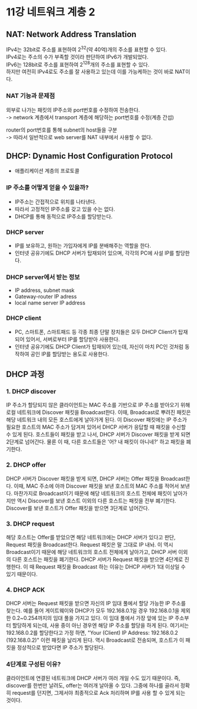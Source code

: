 # 11강 네트워크 계층 2

## NAT: Network Address Translation
IPv4는 32bit로 주소를 표현하여 2<sup>32</sup>(약 40억)개의 주소를 표현할 수 있다.<br>
IPv4로는 주소의 수가 부족할 것이라 판단하여 IPv6가 개발되었다.<br>
IPv6는 128bit로 주소를 표현하여 2<sup>128</sup>개의 주소를 표현할 수 있다.<br>
하지만 여전히 IPv4로도 주소를 잘 사용하고 있는데 이를 가능케하는 것이 바로 NAT이다.<br>

### NAT 기능과 문제점
외부로 나가는 패킷의 IP주소와 port번호를 수정하여 전송한다.<br>
-> network 계층에서 transport 계층에 해당하는 port번호를 수정(계층 간섭)

router의 port번호를 통해 subnet의 host들을 구분<br>
-> 따라서 일반적으로 web server를 NAT 내부에서 사용할 수 없다.

## DHCP: Dynamic Host Configuration Protocol
- 애플리케이션 계층의 프로토콜

### IP 주소를 어떻게 얻을 수 있을까?
- IP주소는 간접적으로 위치를 나타낸다.
- 따라서 고정적인 IP주소를 갖고 있을 수는 없다.
- DHCP를 통해 동적으로 IP주소를 할당받는다.

### DHCP server
- IP를 보유하고, 원하는 가입자에게 IP를 분배해주는 역할을 한다.
- 인터넷 공유기에도 DHCP 서버가 탑재되어 있으며, 각각의 PC에 사설 IP를 할당한다.

### DHCP server에서 받는 정보
- IP address, subnet mask
- Gateway-router IP adress
- local name server IP address

### DHCP client
- PC, 스마트폰, 스마트패드 등 각종 최종 단말 장치들은 모두 DHCP Client가 탑재되어 있어서, 서버로부터 IP를 할당받아 사용한다.
- 인터넷 공유기에도 DHCP Client가 탑재되어 있는데, 자신이 마치 PC인 것처럼 동작하여 공인 IP를 할당받는 용도로 사용한다.

## DHCP 과정
### 1. DHCP discover
IP 주소가 할당되지 않은 클라이언트는 MAC 주소를 기반으로 IP 주소를 받아오기 위해 로컬 네트워크에 Discover 패킷을 Broadcast한다. 이때, Broadcast로 뿌려진 패킷은 해당 네트워크 내의 모든 호스트에게 날아가게 된다. 이 Discover 패킷에는 IP 주소가 필요한 호스트의 MAC 주소가 담겨져 있어서 DHCP 서버가 응답할 때 패킷을 수신할 수 있게 된다. 호스트들이 패킷을 받고 나서, DHCP 서버가 Discover 패킷을 받게 되면 2단계로 넘어간다. 물론 이 때, 다른 호스트들은 '어? 내 패킷이 아니네?' 하고 패킷을 폐기한다.
### 2. DHCP offer
DHCP 서버가 Discover 패킷을 받게 되면, DHCP 서버는 Offer 패킷을 Broadcast한다. 이때, MAC 주소에 아까 Discover 패킷을 보낸 호스트의 MAC 주소를 적어서 보낸다. 마찬가지로 Broadcast이기 때문에 해당 네트워크의 호스트 전체에 패킷이 날아가지만 역시 Discover를 보낸 호스트 이외의 다른 호스트는 패킷을 전부 폐기한다. Discover를 보낸 호스트가 Offer 패킷을 받으면 3단계로 넘어간다.
### 3. DHCP request
해당 호스트는 Offer를 받았으면 해당 네트워크에는 DHCP 서버가 있다고 판단, Request 패킷을 Broadcast한다. Request 패킷은 말 그대로 IP 내놔. 이 역시 Broadcast이기 때문에 해당 네트워크의 호스트 전체에게 날아가고, DHCP 서버 이외의 다른 호스트는 패킷을 폐기한다. DHCP 서버가 Request 패킷을 받으면 4단계로 진행한다.
이 때 Request 패킷을 Broadcast 하는 이유는 DHCP 서버가 1대 이상일 수 있기 때문이다.
### 4. DHCP ACK
DHCP 서버는 Request 패킷을 받으면 자신의 IP 임대 풀에서 할당 가능한 IP 주소를 찾는다. 예를 들어 게이트웨이와 DHCP가 모두 192.168.0.1일 경우 192.168.0.1을 제외한 0.2~0.254까지의 임대 풀을 가지고 있다. 이 임대 풀에서 가장 앞에 있는 IP 주소부터 할당하게 되는데, 사용 중이 아닌 경우엔 해당 IP 주소를 할당을 하게 된다. 여기서는 192.168.0.2를 할당한다고 가정 하면, "Your (Client) IP Address: 192.168.0.2 (192.168.0.2)" 이런 패킷을 날리게 된다. 역시 Broadcast로 전송되며, 호스트가 이 패킷을 정상적으로 받았다면 IP 주소가 할당된다.

### 4단계로 구성된 이유?
클라이언트에 연결된 네트워크에 DHCP 서버가 여러 개일 수도 있기 때문이다. 즉, discover를 한번만 날려도, offer는 여러개 날아올 수 있다. 그중에 하나를 골라서 정확히 request를 던지면, 그제서야 최종적으로 Ack 처리하며 IP를 사용 할 수 있게 되는 것이다.